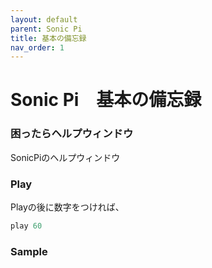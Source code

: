 ```yaml
---
layout: default
parent: Sonic Pi
title: 基本の備忘録
nav_order: 1
---
```


# **Sonic Pi　基本の備忘録**

### 困ったらヘルプウィンドウ
SonicPiのヘルプウィンドウ

### Play
Playの後に数字をつければ、

```ruby
play 60
```


### Sample
